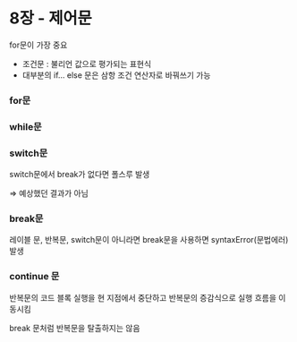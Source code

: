 # 8장 - 제어문

for문이 가장 중요

- 조건문
  : 불리언 값으로 평가되는 표현식
- 대부분의 if… else 문은 삼항 조건 연산자로 바꿔쓰기 가능

### for문

### while문

### switch문

switch문에서 break가 없다면 폴스루 발생

⇒ 예상했던 결과가 아님

### break문

레이블 문, 반복문, switch문이 아니라면 break문을 사용하면 syntaxError(문법에러) 발생

### continue 문

반복문의 코드 블록 실행을 현 지점에서 중단하고 반복문의 증감식으로 실행 흐름을 이동시킴

break 문처럼 반복문을 탈출하지는 않음
